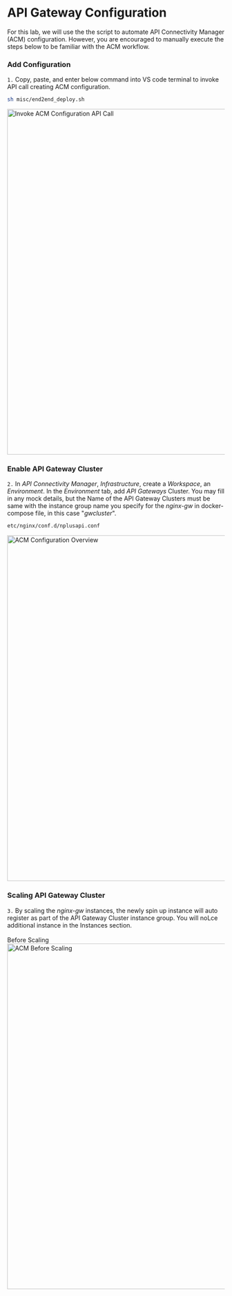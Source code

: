 # API Gateway Configuration
For this lab, we will use the the script to automate API Connectivity Manager (ACM) configuration. However, you are encouraged to manually execute the steps below to be familiar with the ACM workflow.<br>

### Add Configuration
`1.` Copy, paste, and enter below command into VS code terminal to invoke API call creating ACM configuration.<br>
```bash
sh misc/end2end_deploy.sh
```
<img width="800" alt="Invoke ACM Configuration API Call" src="https://github.com/donchai/nginx-103/assets/6828772/b6c4cfb8-1aaa-4c9f-94b7-a17a139023e5"><br>

### Enable API Gateway Cluster
`2.` In *API Connectivity Manager*, *Infrastructure*, create a *Workspace*, an *Environment*. In the *Environment* tab, add *API Gateways* Cluster. You may fill in any mock details, but the Name of the API Gateway Clusters must be same with the instance group name you specify for the *nginx-gw* in docker-compose file, in this case "*gwcluster*".<br>
```bash
etc/nginx/conf.d/nplusapi.conf
```
<img width="800" alt="ACM Configuration Overview" src="https://github.com/donchai/nginx-103/assets/6828772/6b0e210a-331f-4098-9145-998d5d136766"><br>

### Scaling API Gateway Cluster
`3.` By scaling the *nginx-gw* instances, the newly spin up instance will auto register as part of the API Gateway Cluster instance group. You will noLce additional instance in the Instances section.<br>
<br>Before Scaling<br>
<img width="800" alt="ACM Before Scaling" src="https://github.com/donchai/nginx-103/assets/6828772/55d8859e-e787-44aa-9c78-adff090001f3"><br>
